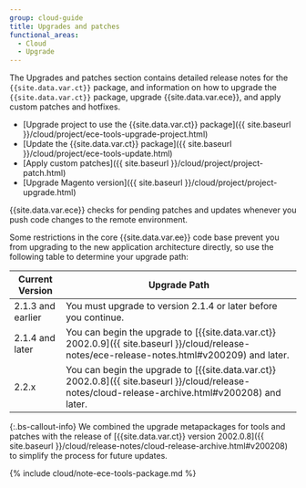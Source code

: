 ```yaml
---
group: cloud-guide
title: Upgrades and patches
functional_areas:
  - Cloud
  - Upgrade
---
```

The Upgrades and patches section contains detailed release notes for the `{{site.data.var.ct}}` package, and information on how to upgrade the `{{site.data.var.ct}}` package, upgrade {{site.data.var.ece}}, and apply custom patches and hotfixes.

-  [Upgrade project to use the {{site.data.var.ct}} package]({{ site.baseurl }}/cloud/project/ece-tools-upgrade-project.html)
-  [Update the {{site.data.var.ct}} package]({{ site.baseurl }}/cloud/project/ece-tools-update.html)
-  [Apply custom patches]({{ site.baseurl }}/cloud/project/project-patch.html)
-  [Upgrade Magento version]({{ site.baseurl }}/cloud/project/project-upgrade.html)

{{site.data.var.ece}} checks for pending patches and updates whenever you push code changes to the remote environment.

Some restrictions in the core {{site.data.var.ee}} code base prevent you from upgrading to the new application architecture directly, so use the following table to determine your upgrade path:

| Current Version | Upgrade Path |
| --- | --- |
| 2.1.3 and earlier | You must upgrade to version 2.1.4 or later before you continue. |
| 2.1.4 and later | You can begin the upgrade to [{{site.data.var.ct}} 2002.0.9]({{ site.baseurl }}/cloud/release-notes/ece-release-notes.html#v200209) and later. |
| 2.2.x | You can begin the upgrade to [{{site.data.var.ct}} 2002.0.8]({{ site.baseurl }}/cloud/release-notes/cloud-release-archive.html#v200208) and later. |

 {:.bs-callout-info}
We combined the upgrade metapackages for tools and patches with the release of [{{site.data.var.ct}} version 2002.0.8]({{ site.baseurl }}/cloud/release-notes/cloud-release-archive.html#v200208) to simplify the process for future updates.

{% include cloud/note-ece-tools-package.md %}

